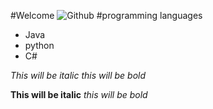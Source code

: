 #Welcome
![Github](https://avatars.githubusercontent.com/u/60314157?s=400&v=4)
#programming languages
- Java
- python
- C#

*This will be italic*
_this will be bold_

**This will be italic**
_this will be bold_
